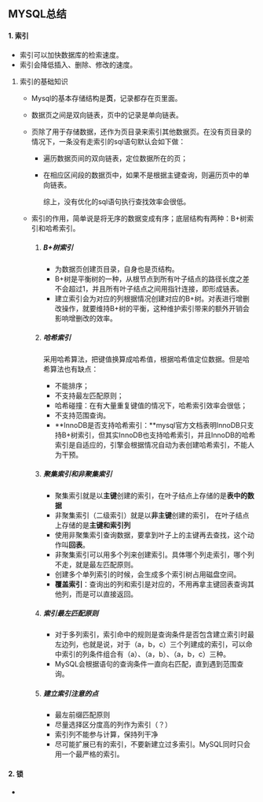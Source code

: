 ## MYSQL总结

#### 1. 索引

+ 索引可以加快数据库的检索速度。
+ 索引会降低插入、删除、修改的速度。



1. 索引的基础知识

   - Mysql的基本存储结构是**页**，记录都存在页里面。

   - 数据页之间是双向链表，页中的记录是单向链表。

   - 页除了用于存储数据，还作为页目录来索引其他数据页。在没有页目录的情况下，一条没有走索引的sql语句默认会如下做：

     - 遍历数据页间的双向链表，定位数据所在的页；

     - 在相应区间段的数据页中，如果不是根据主键查询，则遍历页中的单向链表。

       综上，没有优化的sql语句执行查找效率会很低。

   - 索引的作用，简单说是将无序的数据变成有序；底层结构有两种：B+树索引和哈希索引。

     1. ##### B+树索引

        - 为数据页创建页目录，自身也是页结构。
        - B+树是平衡树的一种，从根节点到所有叶子结点的路径长度之差不会超过1，并且所有叶子结点之间用指针连接，即形成链表。
        - 建立索引会为对应的列根据情况创建对应的B+树。对表进行增删改操作，就要维持B+树的平衡，这种维护索引带来的额外开销会影响增删改的效率。

     2. ##### 哈希索引

        采用哈希算法，把键值换算成哈希值，根据哈希值定位数据。但是哈希算法也有缺点：

        + 不能排序；
        + 不支持最左匹配原则；
        + 哈希碰撞：在有大量重复键值的情况下，哈希索引效率会很低；
        + 不支持范围查询。
        + **InnoDB是否支持哈希索引：**mysql官方文档表明InnoDB只支持B+树索引，但其实InnoDB也支持哈希索引，并且InnoDB的哈希索引是自适应的，引擎会根据情况自动为表创建哈希索引，不能人为干预。

     3. ##### 聚集索引和非聚集索引

        - 聚集索引就是以**主键**创建的索引，在叶子结点上存储的是**表中的数据**
        - 非聚集索引（二级索引）就是以**非主键**创建的索引， 在叶子结点上存储的是**主键和索引列**
        - 使用非聚集索引查询数据，要拿到叶子上的主键再去查找，这个动作叫**回表**。
        - 非聚集索引可以用多个列来创建索引。具体哪个列走索引，哪个列不走，就是最左匹配原则。
        - 创建多个单列索引的时候，会生成多个索引树占用磁盘空间。
        - **覆盖索引**：查询出的列和索引是对应的，不用再拿主键回表查询其他列，而是可以直接返回。

     4. ##### 索引最左匹配原则

        - 对于多列索引，索引命中的规则是查询条件是否包含建立索引时最左边列，也就是说，对于（a，b，c）三个列建成的索引，可以命中索引的列条件组合有（a）、（a，b）、（a，b，c）三种。
        - MySQL会根据语句的查询条件一直向右匹配，直到遇到范围查询。

     5. ##### 建立索引注意的点

        - 最左前缀匹配原则
        - 尽量选择区分度高的列作为索引（？）
        - 索引列不能参与计算，保持列干净
        - 尽可能扩展已有的索引，不要新建立过多索引。MySQL同时只会用一个最严格的索引。



#### 2. 锁

- 